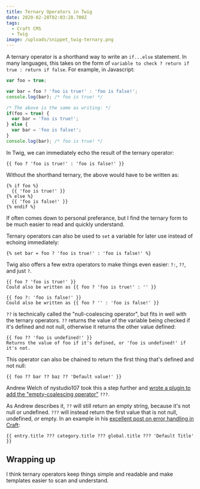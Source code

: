 ```yaml
---
title: Ternary Operators in Twig
date: 2020-02-28T02:03:28.700Z
tags:
  - Craft CMS
  - Twig
image: /uploads/snippet_twig-ternary.png
---
```

A ternary operator is a shorthand way to write an `if...else` statement. In many languages, this takes on the form of `variable to check ? return if true : return if false`. For example, in Javascript:

```javascript
var foo = true;

var bar = foo ? 'foo is true!' : 'foo is false!';
console.log(bar); /* foo is true! */

/* The above is the same as writing: */
if(foo = true) {
  var bar = 'foo is true!';
} else {
  var bar = 'foo is false!';
}
console.log(bar); /* foo is true! */
```

In Twig, we can immediately echo the result of the ternary operator:

```twig
{{ foo ? 'foo is true!' : 'foo is false!' }}
```

Without the shorthand ternary, the above would have to be written as:

```twig
{% if foo %}
  {{ 'foo is true!' }}
{% else %}
  {{ 'foo is false!' }}
{% endif %}
```

If often comes down to personal preferance, but I find the ternary form to be much easier to read and quickly understand.

Ternary operators can also be used to `set` a variable for later use instead of echoing immediately:

```twig
{% set bar = foo ? 'foo is true!' : 'foo is false!' %}
```

Twig also offers a few extra operators to make things even easier: `?:`, `??`, and just `?`.

```twig
{{ foo ? 'foo is true!' }}
Could also be written as {{ foo ? 'foo is true!' : '' }}

{{ foo ?: 'foo is false!' }}
Could also be written as {{ foo ? '' : 'foo is false!' }}
```

`??` is technically called the "null-coalescing operator", but fits in well with the ternary operators. `??` returns the value of the variable being checked if it's defined and not null, otherwise it returns the other value defined:

```twig
{{ foo ?? 'foo is undefined!' }}
Returns the value of foo if it's defined, or 'foo is undefined!' if it's not.
```

This operator can also be chained to return the first thing that's defined and not null:

```twig
{{ foo ?? bar ?? baz ?? 'Default value!' }}
```

Andrew Welch of nystudio107 took this a step further and [wrote a plugin to add the "empty-coalescing operator"](https://nystudio107.com/plugins/empty-coalesce) `???`. 

As Andrew describes it, `??` will still return an empty string, because it's not null or undefined. `???` will instead return the first value that is not null, undefined, *or* empty. In an example in his [excellent post on error handling in Craft](https://nystudio107.com/blog/handling-errors-gracefully-in-craft-cms):

```twig
{{ entry.title ??? category.title ??? global.title ??? 'Default Title' }}
```

## Wrapping up

I think ternary operators keep things simple and readable and make templates easier to scan and understand.
